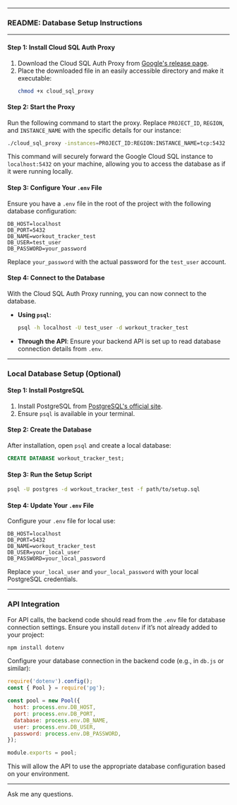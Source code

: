

---

### README: Database Setup Instructions


---



#### Step 1: Install Cloud SQL Auth Proxy

1. Download the Cloud SQL Auth Proxy from [Google's release page](https://cloud.google.com/sql/docs/postgres/connect-auth-proxy#install).
2. Place the downloaded file in an easily accessible directory and make it executable:
   ```bash
   chmod +x cloud_sql_proxy
   ```

#### Step 2: Start the Proxy

Run the following command to start the proxy. Replace `PROJECT_ID`, `REGION`, and `INSTANCE_NAME` with the specific details for our instance:
```bash
./cloud_sql_proxy -instances=PROJECT_ID:REGION:INSTANCE_NAME=tcp:5432
```

This command will securely forward the Google Cloud SQL instance to `localhost:5432` on your machine, allowing you to access the database as if it were running locally.

#### Step 3: Configure Your `.env` File

Ensure you have a `.env` file in the root of the project with the following database configuration:

```plaintext
DB_HOST=localhost
DB_PORT=5432
DB_NAME=workout_tracker_test
DB_USER=test_user
DB_PASSWORD=your_password
```

Replace `your_password` with the actual password for the `test_user` account.

#### Step 4: Connect to the Database

With the Cloud SQL Auth Proxy running, you can now connect to the database. 

- **Using `psql`**:
  ```bash
  psql -h localhost -U test_user -d workout_tracker_test
  ```

- **Through the API**: Ensure your backend API is set up to read database connection details from `.env`.

---

### Local Database Setup (Optional)


#### Step 1: Install PostgreSQL

1. Install PostgreSQL from [PostgreSQL's official site](https://www.postgresql.org/download/).
2. Ensure `psql` is available in your terminal.

#### Step 2: Create the Database

After installation, open `psql` and create a local database:

```sql
CREATE DATABASE workout_tracker_test;
```

#### Step 3: Run the Setup Script


```bash
psql -U postgres -d workout_tracker_test -f path/to/setup.sql
```

#### Step 4: Update Your `.env` File

Configure your `.env` file for local use:

```plaintext
DB_HOST=localhost
DB_PORT=5432
DB_NAME=workout_tracker_test
DB_USER=your_local_user
DB_PASSWORD=your_local_password
```

Replace `your_local_user` and `your_local_password` with your local PostgreSQL credentials.

---

### API Integration

For API calls, the backend code should read from the `.env` file for database connection settings. Ensure you install `dotenv` if it’s not already added to your project:

```bash
npm install dotenv
```

Configure your database connection in the backend code (e.g., in `db.js` or similar):

```javascript
require('dotenv').config();
const { Pool } = require('pg');

const pool = new Pool({
  host: process.env.DB_HOST,
  port: process.env.DB_PORT,
  database: process.env.DB_NAME,
  user: process.env.DB_USER,
  password: process.env.DB_PASSWORD,
});

module.exports = pool;
```

This will allow the API to use the appropriate database configuration based on your environment.





---

Ask me any questions.
